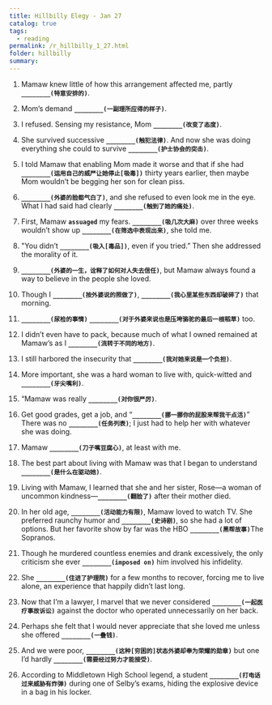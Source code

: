 ```yaml
---
title: Hillbilly Elegy - Jan 27
catalog: true
tags: 
  - reading
permalink: /r_hillbilly_1_27.html
folder: hillbilly
summary: 
---
```



1.  Mamaw knew little of how this arrangement affected me, partly <b data-toggle="tooltip" data-original-title="{{site.data.answers.hill_d_8_a1}}">`________(特意安排的)`</b>.

2.  Mom’s demand <b data-toggle="tooltip" data-original-title="{{site.data.answers.hill_d_8_b1}}">`________(一副理所应得的样子)`</b>.

3.  I refused. Sensing my resistance, Mom <b data-toggle="tooltip" data-original-title="{{site.data.answers.hill_d_8_c1}}">`________(改变了态度)`</b>.

4.  She survived successive <b data-toggle="tooltip" data-original-title="{{site.data.answers.hill_d_8_d1}}">`________(触犯法律)`</b>. And now she was doing everything she could to survive <b data-toggle="tooltip" data-original-title="{{site.data.answers.hill_d_8_d2}}">`________(护士协会的突击)`</b>.

5.  I told Mamaw that enabling Mom made it worse and that if she had <b data-toggle="tooltip" data-original-title="{{site.data.answers.hill_d_8_e1}}">`________(运用自己的威严让她停止[吸毒])`</b> thirty years earlier, then maybe Mom wouldn’t be begging her son for clean piss.

6.  <b data-toggle="tooltip" data-original-title="{{site.data.answers.hill_d_8_f1}}">`________(外婆的脸都气白了)`</b>, and she refused to even look me in the eye. What I had said had clearly <b data-toggle="tooltip" data-original-title="{{site.data.answers.hill_d_8_f2}}">`________(触到了她的痛处)`</b>.

7.  First, Mamaw <b data-toggle="tooltip" data-original-title="{{site.data.glossary.assuaged}}">`assuaged`</b> my fears. <b data-toggle="tooltip" data-original-title="{{site.data.answers.hill_d_8_g1}}">`________(吸几次大麻)`</b> over three weeks wouldn’t show up <b data-toggle="tooltip" data-original-title="{{site.data.answers.hill_d_8_g2}}">`________(在筛选中表现出来)`</b>, she told me.

8.  "You didn’t <b data-toggle="tooltip" data-original-title="{{site.data.answers.hill_d_8_h1}}">`________(吸入[毒品])`</b>, even if you tried.” Then she addressed the morality of it.

9.  <b data-toggle="tooltip" data-original-title="{{site.data.answers.hill_d_8_i1}}">`________(外婆的一生，诠释了如何对人失去信任)`</b>, but Mamaw always found a way to believe in the people she loved.

10.  Though I <b data-toggle="tooltip" data-original-title="{{site.data.answers.hill_d_8_j1}}">`________(按外婆说的照做了)`</b>, <b data-toggle="tooltip" data-original-title="{{site.data.answers.hill_d_8_j2}}">`________(我心里某些东西却破碎了)`</b> that morning.

11.  <b data-toggle="tooltip" data-original-title="{{site.data.answers.hill_d_8_k1}}">`________(尿检的事情)`</b> <b data-toggle="tooltip" data-original-title="{{site.data.answers.hill_d_8_k2}}">`________(对于外婆来说也是压垮骆驼的最后一根稻草)`</b> too.

12.  I didn’t even have to pack, because much of what I owned remained at Mamaw’s as I <b data-toggle="tooltip" data-original-title="{{site.data.answers.hill_d_8_l1}}">`________(流转于不同的地方)`</b>.

13.  I still harbored the insecurity that <b data-toggle="tooltip" data-original-title="{{site.data.answers.hill_d_8_m1}}">`________(我对她来说是一个负担)`</b>.

14.  More important, she was a hard woman to live with, quick-witted and <b data-toggle="tooltip" data-original-title="{{site.data.answers.hill_d_8_n1}}">`________(牙尖嘴利)`</b>.

15.  “Mamaw was really <b data-toggle="tooltip" data-original-title="{{site.data.answers.hill_d_8_o1}}">`________(对你很严厉)`</b>.

16.  Get good grades, get a job, and “<b data-toggle="tooltip" data-original-title="{{site.data.answers.hill_d_8_p1}}">`________(挪一挪你的屁股来帮我干点活)`</b>” There was no <b data-toggle="tooltip" data-original-title="{{site.data.answers.hill_d_8_p2}}">`________(任务列表)`</b>; I just had to help her with whatever she was doing.

17.  Mamaw <b data-toggle="tooltip" data-original-title="{{site.data.answers.hill_d_8_q1}}">`________(刀子嘴豆腐心)`</b>, at least with me.

18.  The best part about living with Mamaw was that I began to understand <b data-toggle="tooltip" data-original-title="{{site.data.answers.hill_d_8_r1}}">`________(是什么在驱动她)`</b>.

19.  Living with Mamaw, I learned that she and her sister, Rose—a woman of uncommon kindness—<b data-toggle="tooltip" data-original-title="{{site.data.answers.hill_d_8_s1}}">`________(翻脸了)`</b> after their mother died.

20.  In her old age, <b data-toggle="tooltip" data-original-title="{{site.data.answers.hill_d_8_t1}}">`________(活动能力有限)`</b>, Mamaw loved to watch TV. She preferred raunchy humor and <b data-toggle="tooltip" data-original-title="{{site.data.answers.hill_d_8_t2}}">`________(史诗剧)`</b>, so she had a lot of options. But her favorite show by far was the HBO <b data-toggle="tooltip" data-original-title="{{site.data.answers.hill_d_8_t3}}">`________(黑帮故事)`</b>The Sopranos.

21.  Though he murdered countless enemies and drank excessively, the only criticism she ever <b data-toggle="tooltip" data-original-title="{{site.data.answers.hill_d_8_u1}}">`________(imposed on)`</b> him involved his infidelity.

22.  She <b data-toggle="tooltip" data-original-title="{{site.data.answers.hill_d_8_v1}}">`________(住进了护理院)`</b> for a few months to recover, forcing me to live alone, an experience that happily didn’t last long.

23.  Now that I’m a lawyer, I marvel that we never considered <b data-toggle="tooltip" data-original-title="{{site.data.answers.hill_d_8_w1}}">`________(一起医疗事故诉讼)`</b> against the doctor who operated unnecessarily on her back.

24.  Perhaps she felt that I would never appreciate that she loved me unless she offered <b data-toggle="tooltip" data-original-title="{{site.data.answers.hill_d_8_x1}}">`________(一叠钱)`</b>.

25.  And we were poor, <b data-toggle="tooltip" data-original-title="{{site.data.answers.hill_d_8_y1}}">`________(这种[穷困的]状态外婆却奉为荣耀的勋章)`</b> but one I’d hardly <b data-toggle="tooltip" data-original-title="{{site.data.answers.hill_d_8_y2}}">`________(需要经过努力才能接受)`</b>.

26.  According to Middletown High School legend, a student <b data-toggle="tooltip" data-original-title="{{site.data.answers.hill_d_8_z1}}">`________(打电话过来威胁有炸弹)`</b> during one of Selby’s exams, hiding the explosive device in a bag in his locker.